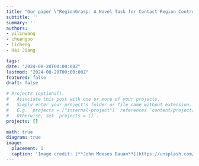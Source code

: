 ```yaml
---
title: "Our paper \"RegionGrasp: A Novel Task for Contact Region Controllable Hand Grasp Generation\" is accepted by European Conference on Computer Vision (ECCV) Workshop HANDS@ECCV2024!"
subtitle: ''
summary: ''
authors:
- yilinwang
- chuanguo
- licheng
- Hai Jiang

tags:
date: "2024-08-20T00:00:00Z"
lastmod: "2024-08-20T00:00:00Z"
featured: false
draft: false

# Projects (optional).
#   Associate this post with one or more of your projects.
#   Simply enter your project's folder or file name without extension.
#   E.g. `projects = ["internal-project"]` references `content/project/deep-learning/index.md`.
#   Otherwise, set `projects = []`.
projects: []

math: true
diagram: true
image:
  placement: 1
  caption: 'Image credit: [**John Moeses Bauan**](https://unsplash.com/photos/OGZtQF8iC0g)'
---
```

